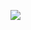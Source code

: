 <a href="버튼을 눌렀을 때 이동할 링크" target="_blank"><img src="https://img.Python.io/badge/뱃지레이블-배경색?style=뱃지모양&logo=로고&logoColor=로고색상"/></a>
